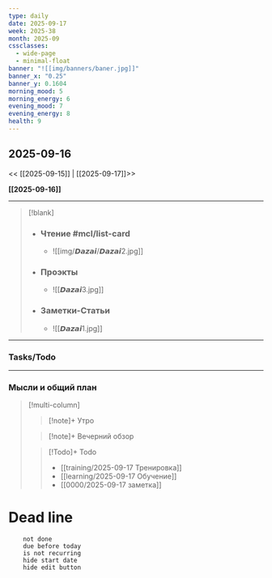 ```yaml
---
type: daily
date: 2025-09-17
week: 2025-38
month: 2025-09
cssclasses:
  - wide-page
  - minimal-float
banner: "![[img/banners/baner.jpg]]"
banner_x: "0.25"
banner_y: 0.1604
morning_mood: 5
morning_energy: 6
evening_mood: 7
evening_energy: 8
health: 9
---
```

## 2025-09-16

<< [[2025-09-15]] | [[2025-09-17]]>>

**[[2025-09-16]]**

---

> [!blank]
> - ### **Чтение** #mcl/list-card
> 	- ![[img/𝘿𝙖𝙯𝙖𝙞/𝘿𝙖𝙯𝙖𝙞2.jpg]]
> 
> - ### **Проэкты**
> 	- ![[𝘿𝙖𝙯𝙖𝙞3.jpg]]
> 
> - ### **Заметки-Статьи**
> 	- ![[𝘿𝙖𝙯𝙖𝙞1.jpg]]

---
### Tasks/Todo
<!-- UNCOMMENT TO ADD TASKS - [ ] Dummy Task -->

---
### Мысли и общий план
> [!multi-column]
> > [!note]+ Утро
> > 
>
> > [!note]+ Вечерний обзор
> > 
>
> > [!Todo]+ Todo
> > - [[training/2025-09-17  Тренировка]]
> > - [[learning/2025-09-17 Обучение]]
> > - [[0000/2025-09-17 заметка]]


# Dead line

```tasks
	not done
	due before today
	is not recurring
	hide start date
	hide edit button
```